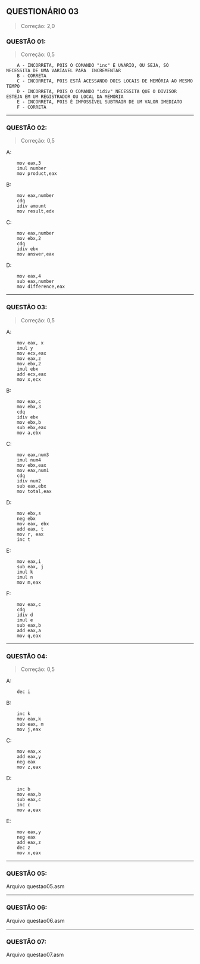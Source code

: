 ## QUESTIONÁRIO 03

> Correção: 2,0

### QUESTÃO 01:

> Correção: 0,5

        A - INCORRETA, POIS O COMANDO "inc" É UNÁRIO, OU SEJA, SÓ NECESSITA DE UMA VARÍAVEL PARA  INCREMENTAR
        B - CORRETA
        C - INCORRETA, POIS ESTÁ ACESSANDO DOIS LOCAIS DE MEMÓRIA AO MESMO TEMPO
        D - INCORRETA, POIS O COMANDO "idiv" NECESSITA QUE O DIVISOR ESTEJA EM UM REGISTRADOR OU LOCAL DA MEMÓRIA
        E - INCORRETA, POIS É IMPOSSÍVEL SUBTRAIR DE UM VALOR IMEDIATO
        F - CORRETA


------
 ### QUESTÃO 02:       

> Correção: 0,5

A:

        mov eax,3
        imul number
        mov product,eax
B:

        mov eax,number
        cdq
        idiv amount
        mov result,edx

C:

        mov eax,number
        mov ebx,2
        cdq 
        idiv ebx
        mov answer,eax

D:

        mov eax,4
        sub eax,number
        mov difference,eax


------
### QUESTÃO 03:

> Correção: 0,5

A:      

        mov eax, x
        imul y
        mov ecx,eax
        mov eax,z
        mov ebx,2
        imul ebx
        add ecx,eax
        mov x,ecx

B:

        mov eax,c
        mov ebx,3
        cdq
        idiv ebx
        mov ebx,b
        sub ebx,eax
        mov a,ebx

C:

        mov eax,num3
        imul num4
        mov ebx,eax
        mov eax,num1
        cdq
        idiv num2
        sub eax,ebx
        mov total,eax

D:

        mov ebx,s
        neg ebx
        mov eax, ebx
        add eax, t
        mov r, eax
        inc t

E:

        mov eax,i
        sub eax, j
        imul k
        imul n
        mov m,eax

F:

        mov eax,c
        cdq
        idiv d
        imul e
        sub eax,b
        add eax,a
        mov q,eax


-------
### QUESTÃO 04:

> Correção: 0,5

A:

        dec i

B:

        inc k
        mov eax,k
        sub eax, m
        mov j,eax

C:

        mov eax,x
        add eax,y
        neg eax
        mov z,eax

D:

        inc b
        mov eax,b
        sub eax,c
        inc c
        mov a,eax

E:

        mov eax,y
        neg eax
        add eax,z
        dec z
        mov x,eax


-------
### QUESTÃO 05:
Arquivo questao05.asm


-------
### QUESTÃO 06:
Arquivo questao06.asm


-------
### QUESTÃO 07:
Arquivo questao07.asm




       




